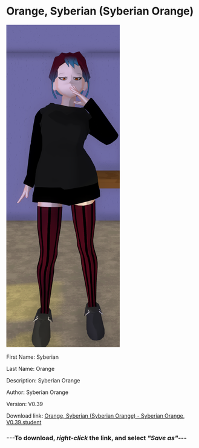 # Orange, Syberian (Syberian Orange)

<img src = "https://raw.githubusercontent.com/Arbiter1223/Daigaku-Gurashi-Custom-Students/master/Students/Files/Orange%2C%20Syberian%20(Syberian%20Orange).png">

First Name: Syberian

Last Name: Orange

Description: Syberian Orange

Author: Syberian Orange

Version: V0.39

Download link: <a href="https://raw.githubusercontent.com/Arbiter1223/Daigaku-Gurashi-Custom-Students/master/Students/Files/Orange%2C%20Syberian%20(Syberian%20Orange)%20-%20Syberian%20Orange%2C%20V0.39.student">Orange, Syberian (Syberian Orange) - Syberian Orange, V0.39.student</a>

### ---**To download, _right-click_ the link, and select _"Save as"_**---
